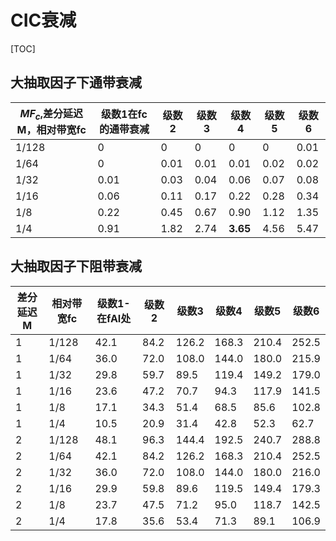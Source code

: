 

# CIC衰减

[TOC]



## 大抽取因子下通带衰减

| $MF_{c}$,差分延迟M，相对带宽fc | 级数1在fc的通带衰减 | 级数2 | 级数3 | 级数4    | 级数5 | 级数6 |
| ------------------------------ | ------------------- | ----- | ----- | -------- | ----- | ----- |
| 1/128                          | 0                   | 0     | 0     | 0        | 0     | 0.01  |
| 1/64                           | 0                   | 0.01  | 0.01  | 0.01     | 0.02  | 0.02  |
| 1/32                           | 0.01                | 0.03  | 0.04  | 0.06     | 0.07  | 0.08  |
| 1/16                           | 0.06                | 0.11  | 0.17  | 0.22     | 0.28  | 0.34  |
| 1/8                            | 0.22                | 0.45  | 0.67  | 0.90     | 1.12  | 1.35  |
| 1/4                            | 0.91                | 1.82  | 2.74  | **3.65** | 4.56  | 5.47  |

## 大抽取因子下阻带衰减

| 差分延迟M | 相对带宽fc | 级数1-在fAI处 | 级数2 | 级数3 | 级数4 | 级数5 | 级数6 |
| --------- | ---------- | ------------- | ----- | ----- | ----- | ----- | ----- |
| 1         | 1/128      | 42.1          | 84.2  | 126.2 | 168.3 | 210.4 | 252.5 |
| 1         | 1/64       | 36.0          | 72.0  | 108.0 | 144.0 | 180.0 | 215.9 |
| 1         | 1/32       | 29.8          | 59.7  | 89.5  | 119.4 | 149.2 | 179.0 |
| 1         | 1/16       | 23.6          | 47.2  | 70.7  | 94.3  | 117.9 | 141.5 |
| 1         | 1/8        | 17.1          | 34.3  | 51.4  | 68.5  | 85.6  | 102.8 |
| 1         | 1/4        | 10.5          | 20.9  | 31.4  | 42.8  | 52.3  | 62.7  |
| 2         | 1/128      | 48.1          | 96.3  | 144.4 | 192.5 | 240.7 | 288.8 |
| 2         | 1/64       | 42.1          | 84.2  | 126.2 | 168.3 | 210.4 | 252.5 |
| 2         | 1/32       | 36.0          | 72.0  | 108.0 | 144.0 | 180.0 | 216.0 |
| 2         | 1/16       | 29.9          | 59.8  | 89.6  | 119.5 | 149.4 | 179.3 |
| 2         | 1/8        | 23.7          | 47.5  | 71.2  | 95.0  | 118.7 | 142.5 |
| 2         | 1/4        | 17.8          | 35.6  | 53.4  | 71.3  | 89.1  | 106.9 |

